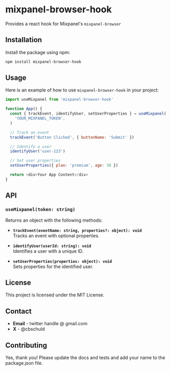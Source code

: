 # mixpanel-browser-hook

Provides a react hook for Mixpanel's `mixpanel-browser`

## Installation

Install the package using npm:

```bash
npm install mixpanel-browser-hook
```

## Usage

Here is an example of how to use `mixpanel-browser-hook` in your project:

```javascript
import useMixpanel from 'mixpanel-browser-hook'

function App() {
  const { trackEvent, identifyUser, setUserProperties } = useMixpanel(
    'YOUR_MIXPANEL_TOKEN',
  )

  // Track an event
  trackEvent('Button Clicked', { buttonName: 'Submit' })

  // Identify a user
  identifyUser('user-123')

  // Set user properties
  setUserProperties({ plan: 'premium', age: 30 })

  return <div>Your App Content</div>
}
```

## API

### `useMixpanel(token: string)`

Returns an object with the following methods:

- **`trackEvent(eventName: string, properties?: object): void`**  
  Tracks an event with optional properties.

- **`identifyUser(userId: string): void`**  
  Identifies a user with a unique ID.

- **`setUserProperties(properties: object): void`**  
  Sets properties for the identified user.

## License

This project is licensed under the MIT License.

## Contact

- **Email** - twitter handle @ gmail.com
- **X** - @cbschuld

## Contributing

Yes, thank you! Please update the docs and tests and add your name to the package.json file.
